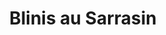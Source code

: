 ---
layout: recette
categories: [recettes]
hidden: true
lang: fr
title: Blinis au Sarrasin
type: sel
ingredients: 
  - nom: lait 
    qte: 500
    unite: mL
  - nom: levure sèche de boulanger
    qte: 7
    unite: gr
  - nom: sucre
    qte: 10
    unite: gr
  - nom: farine de sarrasin
    qte: 120
    unite: gr
  - nom: farine
    qte: 180
    unite: gr
  - nom: oeufs
    qte: 4
    unite: gr
  - nom: crème liquide
    qte: 60
    unite: mL
  - nom: crème fraiche
    qte: 110
    unite: mL

preconditions:
  - Les oeufs, le lait, la crème liquide et la crème fraiche doivent être à température ambiante
  - Préchauffer le four à 180°C

etapes:
  - label: Préparation 1/2
    details:
      - Réchauffer le lait, arrêter quand on sent la chaleur avec son doigt
      - Ajouter la levure et mélanger
      - Attendre 5 min
      - Ajouter le sucre et la farine de sarrasin
      - Couvrir et laisser reposer 1h
  - label: Préparation 2/2
    details:
      - Battre les oeufs 
      - Ajouter la crème fraiche et la crème liquide 
      - Tamiser la farine et une pincée de sel      
      - Couvrir et laisser reposer 2h dans un grand saladier (ça va beaucoup lever)

cuisson:
  - Chauffer une poêle à crêpes
  - Faire cuire comme des minis-crêpes
---